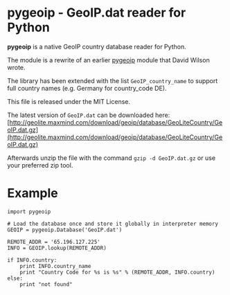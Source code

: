 # pygeoip - GeoIP.dat reader for Python


**pygeoip** is a native GeoIP country database reader for Python.

The module is a rewrite of an earlier [pygeoip](http://python-geoip.googlecode.com/hg/pygeoip.py) module that David Wilson wrote. 

The library has been extended with the list `GeoIP_country_name` to support full country names (e.g. Germany for country_code DE).

This file is released under the MIT License.

The latest version of `GeoIP.dat` can be downloaded here:
[http://geolite.maxmind.com/download/geoip/database/GeoLiteCountry/GeoIP.dat.gz](http://geolite.maxmind.com/download/geoip/database/GeoLiteCountry/GeoIP.dat.gz)

Afterwards unzip the file with the command `gzip -d GeoIP.dat.gz` or use your preferred zip tool.

# Example
    
    import pygeoip
    
    # Load the database once and store it globally in interpreter memory
    GEOIP = pygeoip.Database('GeoIP.dat')
    
    REMOTE_ADDR = '65.196.127.225'
    INFO = GEOIP.lookup(REMOTE_ADDR)
    
    if INFO.country:
        print INFO.country_name
        print "Country Code for %s is %s" % (REMOTE_ADDR, INFO.country)
    else:
        print "not found"
    